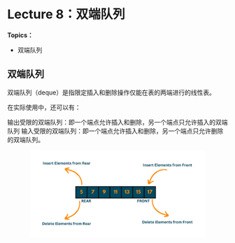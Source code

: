 # Lecture 8：双端队列

**Topics：**

- 双端队列
 
## 双端队列

双端队列（deque）是指限定插入和删除操作仅能在表的两端进行的线性表。

在实际使用中，还可以有：

输出受限的双端队列：即一个端点允许插入和删除，另一个端点只允许插入的双端队列
输入受限的双端队列：即一个端点允许插入和删除，另一个端点只允许删除的双端队列。

<div align="center">
    <img src="https://github.com/TBD2021/Salt-and-Computer-Science/blob/main/Algorithms/img/deque.png" width="400px">
</div>

